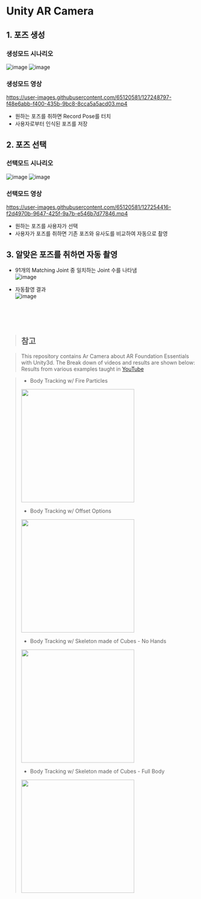 # Unity AR Camera

## 1. 포즈 생성
### 생성모드 시나리오 <br>
![image](https://user-images.githubusercontent.com/65120581/127254134-d0d48fbe-392b-4d70-8581-ed0564c1c210.png)
![image](https://user-images.githubusercontent.com/65120581/127254156-3a8a434b-757d-4f46-b2f2-70ebdc74de8a.png)

### 생성모드 영상
https://user-images.githubusercontent.com/65120581/127248797-f48e6abb-f400-435b-9bc8-8cca5a5acd03.mp4


- 원하는 포즈를 취하면 Record Pose를 터치
- 사용자로부터 인식된 포즈를 저장


## 2. 포즈 선택

### 선택모드 시나리오 <br>
![image](https://user-images.githubusercontent.com/65120581/127254210-9c6f9ffb-b3fb-4ee7-9f72-e1859d7de558.png)
![image](https://user-images.githubusercontent.com/65120581/127254214-2cb21469-c95b-410c-8c2a-16b230641d8e.png)
### 선택모드 영상
https://user-images.githubusercontent.com/65120581/127254416-f2d4970b-9647-425f-9a7b-e546b7d77846.mp4


- 원하는 포즈를 사용자가 선택
- 사용자가 포즈를 취하면 기존 포즈와 유사도를 비교하여 자동으로 촬영

## 3. 알맞은 포즈를 취하면 자동 촬영
- 91개의 Matching Joint 중 일치하는 Joint 수를 나타냄 <br>
![image](https://user-images.githubusercontent.com/65120581/127255048-5e31c183-3cd9-4c46-8af3-99d578638415.png) <br>
                                                                                                                   

- 자동촬영 결과 <br>
![image](https://user-images.githubusercontent.com/65120581/127255211-8ff30165-18f5-404f-9268-5001226e4504.png)





<br>
<br>
<br>

> ## 참고

> This repository contains Ar Camera about AR Foundation Essentials with Unity3d. The Break down of videos and results are shown below: <br>
> Results from various examples taught in [YouTube](https://www.youtube.com/watch?v=Wnu0zm0elHU&list=PLQMQNmwN3FvzFLpLRxA8Xa1zRypFeVav5)

>- Body Tracking w/ Fire Particles
>
><img src="https://github.com/dilmerv/UnityARFoundationEssentials/blob/master/docs/images/bodytrackingfire.gif" width="300">
>
>- Body Tracking w/ Offset Options
>
><img src="https://github.com/dilmerv/UnityARFoundationEssentials/blob/master/docs/images/bodyTracking.gif" width="300">
>
>- Body Tracking w/ Skeleton made of Cubes - No Hands
>
><img src="https://github.com/dilmerv/UnityARFoundationEssentials/blob/master/docs/images/bodyTrackingCubes.gif" width="300">
>
>- Body Tracking w/ Skeleton made of Cubes - Full Body
>
><img src="https://github.com/dilmerv/UnityARFoundationEssentials/blob/master/docs/images/bodyTrackingCubesFull.gif" width="300">
